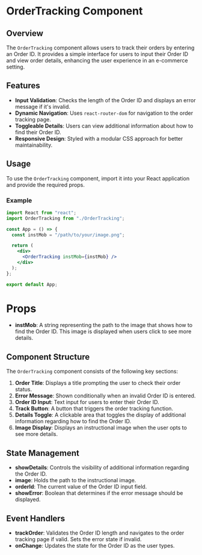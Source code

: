 # OrderTracking Component

## Overview

The `OrderTracking` component allows users to track their orders by entering an Order ID. It provides a simple interface for users to input their Order ID and view order details, enhancing the user experience in an e-commerce setting.

## Features

- **Input Validation**: Checks the length of the Order ID and displays an error message if it's invalid.
- **Dynamic Navigation**: Uses `react-router-dom` for navigation to the order tracking page.
- **Toggleable Details**: Users can view additional information about how to find their Order ID.
- **Responsive Design**: Styled with a modular CSS approach for better maintainability.

## Usage

To use the `OrderTracking` component, import it into your React application and provide the required props.

### Example

```jsx
import React from "react";
import OrderTracking from "./OrderTracking";

const App = () => {
  const instMob = "/path/to/your/image.png";

  return (
    <div>
      <OrderTracking instMob={instMob} />
    </div>
  );
};

export default App;
```

# Props

- **instMob**: A string representing the path to the image that shows how to find the Order ID. This image is displayed when users click to see more details.

## Component Structure

The `OrderTracking` component consists of the following key sections:

1. **Order Title**: Displays a title prompting the user to check their order status.
2. **Error Message**: Shown conditionally when an invalid Order ID is entered.
3. **Order ID Input**: Text input for users to enter their Order ID.
4. **Track Button**: A button that triggers the order tracking function.
5. **Details Toggle**: A clickable area that toggles the display of additional information regarding how to find the Order ID.
6. **Image Display**: Displays an instructional image when the user opts to see more details.

## State Management

- **showDetails**: Controls the visibility of additional information regarding the Order ID.
- **image**: Holds the path to the instructional image.
- **orderId**: The current value of the Order ID input field.
- **showError**: Boolean that determines if the error message should be displayed.

## Event Handlers

- **trackOrder**: Validates the Order ID length and navigates to the order tracking page if valid. Sets the error state if invalid.
- **onChange**: Updates the state for the Order ID as the user types.


